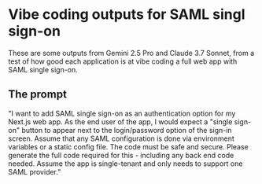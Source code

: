# Vibe coding outputs for SAML singl sign-on

These are some outputs from Gemini 2.5 Pro and Claude 3.7 Sonnet, from a test of how good each application is at vibe coding a full web app with SAML single sign-on.

## The prompt

"I want to add SAML single sign-on as an authentication option for my Next.js web app. As the end user of the app, I would expect a "single sign-on" button to appear next to the login/password option of the sign-in screen. Assume that any SAML configuration is done via environment variables or a static config file. The code must be safe and secure. Please generate the full code required for this - including any back end code needed. Assume the app is single-tenant and only needs to support one SAML provider."
